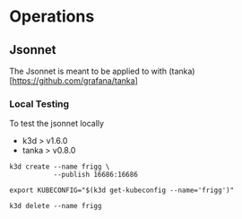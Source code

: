 # Operations


## Jsonnet

The Jsonnet is meant to be applied to with (tanka)[https://github.com/grafana/tanka]

### Local Testing

To test the jsonnet locally 

- k3d > v1.6.0
- tanka > v0.8.0

```
k3d create --name frigg \
           --publish 16686:16686

export KUBECONFIG="$(k3d get-kubeconfig --name='frigg')"

k3d delete --name frigg
```